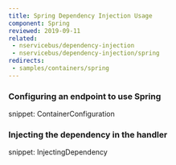 ```yaml
---
title: Spring Dependency Injection Usage
component: Spring
reviewed: 2019-09-11
related:
 - nservicebus/dependency-injection
 - nservicebus/dependency-injection/spring
redirects:
 - samples/containers/spring
---
```


### Configuring an endpoint to use Spring

snippet: ContainerConfiguration


### Injecting the dependency in the handler

snippet: InjectingDependency
